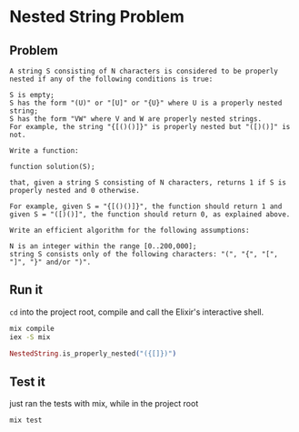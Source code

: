 # Nested String Problem
## Problem
```
A string S consisting of N characters is considered to be properly nested if any of the following conditions is true:

S is empty;
S has the form "(U)" or "[U]" or "{U}" where U is a properly nested string;
S has the form "VW" where V and W are properly nested strings.
For example, the string "{[()()]}" is properly nested but "([)()]" is not.

Write a function:

function solution(S);

that, given a string S consisting of N characters, returns 1 if S is properly nested and 0 otherwise.

For example, given S = "{[()()]}", the function should return 1 and given S = "([)()]", the function should return 0, as explained above.

Write an efficient algorithm for the following assumptions:

N is an integer within the range [0..200,000];
string S consists only of the following characters: "(", "{", "[", "]", "}" and/or ")".
```
## Run it

`cd` into the project root, compile and call the Elixir's interactive shell. 
```bash
mix compile
iex -S mix
```
```elixir
NestedString.is_properly_nested("({[]})")
```

## Test it
just ran the tests with mix, while in the project root 
```bash
mix test
```

